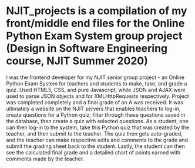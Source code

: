 # NJIT_projects is a compilation of my front/middle end files for the Online Python Exam System group project (Design in Software Engineering course, NJIT Summer 2020) 
I was the frontend developer for my NJIT senior group project - an Online Python Exam System for teachers and students to make, take, and grade a quiz. Used HTML5, CSS, and pure Javascript, while JSON and AJAX were used to parse JSON objects and for XMLHttpRequests respectively. Project was completed completely and a final grade of an A was received. 
It was ultimately a website on the NJIT servers that enables teachers to log-in, create questions for a Python quiz, filter through these questions saved in the database, then create a quiz with selected questions. As a student, one can then log-in to the system, take this Python quiz that was created by the teacher, and then submit to the teacher. The quiz then gets auto-graded, and the teacher can make respective edits and comments to the grade and submit the grading sheet back to the student. Lastly, the student can then see the calculated final grade and a detailed chart of points earned with comments made by the teacher.
